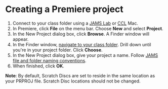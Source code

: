 # Creating a Premiere project

1. Connect to your class folder using a [JAMS Lab](https://jjloomis.gitbooks.io/file-and-folder-management/content/connecting-in-jams-lab.html) or [CCL](https://jjloomis.gitbooks.io/file-and-folder-management/content/connecting-in-campus-computer-lab.html) Mac.
2. In Premiere, click **File** on the menu bar. Choose **New** and select **Project**.
3. In the New Project dialog box, click **Browse**. A Finder window will appear.
4. In the Finder window, [navigate to your class folder](https://jjloomis.gitbooks.io/file-and-folder-management/content/navigating-folder-tree.html). Drill down until you're in your project folder. Click **Choose**.
5. In the New Project dialog box, give your project a name. Follow [JAMS file and folder naming conventions](https://jjloomis.gitbooks.io/file-and-folder-management/content/file-and-folder-naming-conventions.html).
6. When finished, click **OK**.

**Note**: By default, Scratch Discs are set to reside in the same location as your PRPROJ file. Scratch Disc locations should not be changed.

